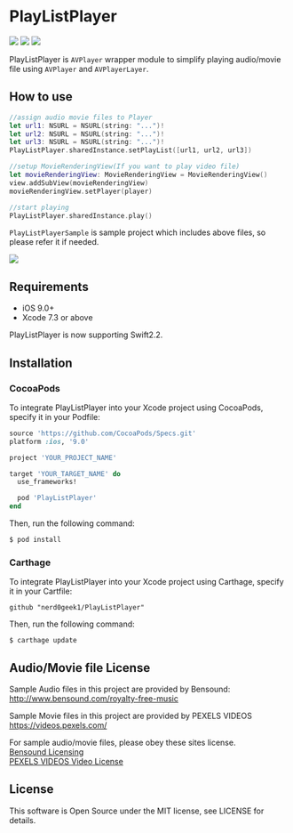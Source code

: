 # PlayListPlayer
<a href="https://travis-ci.org/nerd0geek1/PlayListPlayer"><img src="https://img.shields.io/travis/nerd0geek1/PlayListPlayer/master.svg"></a>
<a href="https://github.com/Carthage/Carthage/"><img src="https://img.shields.io/badge/Carthage-compatible-4BC51D.svg?style=flat"></a>
<a href="http://cocoadocs.org/docsets/PlayListPlayer"><img src="https://img.shields.io/cocoapods/v/PlayListPlayer.svg?style=flat"></a>

PlayListPlayer is `AVPlayer` wrapper module to simplify playing audio/movie file using `AVPlayer` and `AVPlayerLayer`.

## How to use
```Swift
//assign audio movie files to Player
let url1: NSURL = NSURL(string: "...")!
let url2: NSURL = NSURL(string: "...")!
let url3: NSURL = NSURL(string: "...")!
PlayListPlayer.sharedInstance.setPlayList([url1, url2, url3])

//setup MovieRenderingView(If you want to play video file)
let movieRenderingView: MovieRenderingView = MovieRenderingView()
view.addSubView(movieRenderingView)
movieRenderingView.setPlayer(player)

//start playing
PlayListPlayer.sharedInstance.play()
```

`PlayListPlayerSample` is sample project which includes above files, so please refer it if needed.

<img src="https://raw.githubusercontent.com/nerd0geek1/PlayListPlayer/master/images/sample_project.png">

## Requirements
- iOS 9.0+
- Xcode 7.3 or above

PlayListPlayer is now supporting Swift2.2.

## Installation

### CocoaPods
To integrate PlayListPlayer into your Xcode project using CocoaPods, specify it in your Podfile:
```ruby
source 'https://github.com/CocoaPods/Specs.git'
platform :ios, '9.0'

project 'YOUR_PROJECT_NAME'

target 'YOUR_TARGET_NAME' do
  use_frameworks!

  pod 'PlayListPlayer'
end
```

Then, run the following command:

``` bash
$ pod install
```


### Carthage
To integrate PlayListPlayer into your Xcode project using Carthage, specify it in your Cartfile:
```
github "nerd0geek1/PlayListPlayer"
```

Then, run the following command:
```
$ carthage update
```

## Audio/Movie file License
Sample Audio files in this project are provided by Bensound:  
http://www.bensound.com/royalty-free-music

Sample Movie files in this project are provided by PEXELS VIDEOS  
https://videos.pexels.com/

For sample audio/movie files, please obey these sites license.  
[Bensound Licensing](http://www.bensound.com/licensing)  
[PEXELS VIDEOS Video License](https://videos.pexels.com/video-license)

## License
This software is Open Source under the MIT license, see LICENSE for details.

